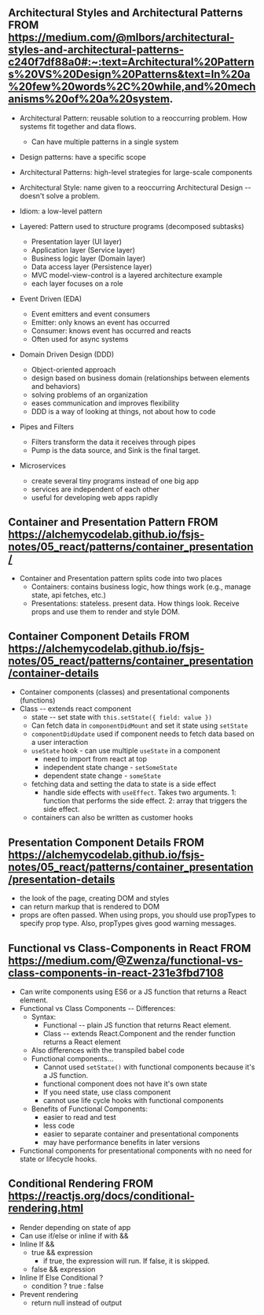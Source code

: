 ## Architectural Styles and Architectural Patterns FROM https://medium.com/@mlbors/architectural-styles-and-architectural-patterns-c240f7df88a0#:~:text=Architectural%20Patterns%20VS%20Design%20Patterns&text=In%20a%20few%20words%2C%20while,and%20mechanisms%20of%20a%20system.
- Architectural Pattern: reusable solution to a reoccurring problem. How systems fit together and data flows. 
  - Can have multiple patterns in a single system
- Design patterns: have a specific scope
- Architectural Patterns: high-level strategies for large-scale components
- Architectural Style: name given to a reoccurring Architectural Design -- doesn't solve a problem.
- Idiom: a low-level pattern 

- Layered: Pattern used to structure programs (decomposed subtasks)
  - Presentation layer (UI layer)
  - Application layer (Service layer)
  - Business logic layer (Domain layer)
  - Data access layer (Persistence layer)
  - MVC model-view-control is a layered architecture example
  - each layer focuses on a role

- Event Driven (EDA)
  - Event emitters and event consumers 
  - Emitter: only knows an event has occurred 
  - Consumer: knows event has occurred and reacts
  - Often used for async systems 

- Domain Driven Design (DDD)
  - Object-oriented approach 
  - design based on business domain (relationships between elements and behaviors)
  - solving problems of an organization 
  - eases communication and improves flexibility 
  - DDD is a way of looking at things, not about how to code

- Pipes and Filters
  - Filters transform the data it receives through pipes 
  - Pump is the data source, and Sink is the final target.

- Microservices
  - create several tiny programs instead of one big app
  - services are independent of each other
  - useful for developing web apps rapidly 

## Container and Presentation Pattern FROM https://alchemycodelab.github.io/fsjs-notes/05_react/patterns/container_presentation/
- Container and Presentation pattern splits code into two places
  - Containers: contains business logic, how things work (e.g., manage state, api fetches, etc.)
  - Presentations: stateless. present data. How things look. Receive props and use them to render and style DOM. 

## Container Component Details FROM https://alchemycodelab.github.io/fsjs-notes/05_react/patterns/container_presentation/container-details
- Container components (classes) and presentational components (functions)
- Class -- extends react component 
  - state -- set state with `this.setState({ field: value })`
  - Can fetch data in `componentDidMount` and set it state using `setState`
  - `componentDidUpdate` used if component needs to fetch data based on a user interaction
  - `useState` hook - can use multiple `useState` in a component 
    - need to import from react at top 
    - independent state change - `setSomeState`
    - dependent state change - `someState`
  - fetching data and setting the data to state is a side effect
    - handle side effects with `useEffect`. Takes two arguments. 1: function that performs the side effect. 2: array that triggers the side effect. 
  - containers can also be written as customer hooks 

## Presentation Component Details FROM https://alchemycodelab.github.io/fsjs-notes/05_react/patterns/container_presentation/presentation-details
- the look of the page, creating DOM and styles
- can return markup that is rendered to DOM
- props are often passed. When using props, you should use propTypes to specify prop type. Also, propTypes gives good warning messages. 

## Functional vs Class-Components in React FROM https://medium.com/@Zwenza/functional-vs-class-components-in-react-231e3fbd7108
- Can write components using ES6  or a JS function that returns a React element. 
- Functional vs Class Components -- Differences: 
  - Syntax: 
    - Functional -- plain JS function that returns React element.
    - Class -- extends React.Component and the render function returns a React element
  - Also differences with the transpiled babel code
  - Functional components...
    - Cannot used `setState()` with functional components because it's a JS function.
    - functional component does not have it's own state
    - If you need state, use class component 
    - cannot use life cycle hooks with functional components 
  - Benefits of Functional Components: 
    - easier to read and test
    - less code
    - easier to separate container and presentational components
    - may have performance benefits in later versions
- Functional components for presentational components with no need for state or lifecycle hooks. 

## Conditional Rendering FROM https://reactjs.org/docs/conditional-rendering.html
- Render depending on state of app
- Can use if/else or inline if with &&
- Inline If && 
  - true && expression 
    - if true, the expression will run. If false, it is skipped.
  - false && expression
- Inline If Else Conditional ?
  - condition ? true : false
- Prevent rendering 
  - return null instead of output 
